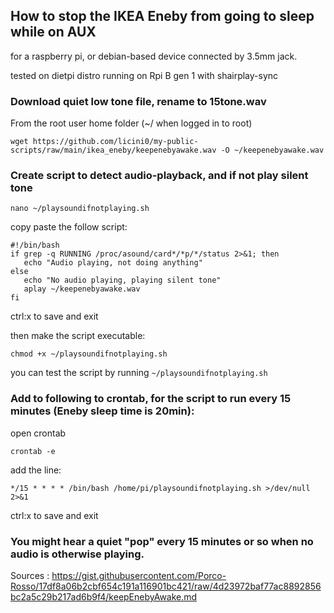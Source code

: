 ## How to stop the IKEA Eneby from going to sleep while on AUX
for a raspberry pi, or debian-based device connected by 3.5mm jack.

tested on dietpi distro running on Rpi B gen 1 with shairplay-sync

### Download quiet low tone file, rename to 15tone.wav

From the root user home folder (~/ when logged in to root)

`wget https://github.com/licini0/my-public-scripts/raw/main/ikea_eneby/keepenebyawake.wav -O ~/keepenebyawake.wav`

### Create script to detect audio-playback, and if not play silent tone

`nano ~/playsoundifnotplaying.sh`

copy paste the follow script:

```
#!/bin/bash
if grep -q RUNNING /proc/asound/card*/*p/*/status 2>&1; then
   echo "Audio playing, not doing anything"
else
   echo "No audio playing, playing silent tone"
   aplay ~/keepenebyawake.wav
fi
```

ctrl:x to save and exit

then make the script executable:

`chmod +x ~/playsoundifnotplaying.sh`

you can test the script by running `~/playsoundifnotplaying.sh` 

### Add to following to crontab, for the script to run every 15 minutes (Eneby sleep time is 20min):

open crontab

`crontab -e`

add the line:

`*/15 * * * * /bin/bash /home/pi/playsoundifnotplaying.sh >/dev/null 2>&1`

ctrl:x to save and exit

### You might hear a quiet "pop" every 15 minutes or so when no audio is otherwise playing.



Sources :
https://gist.githubusercontent.com/Porco-Rosso/17df8a06b2cbf654c191a116901bc421/raw/4d23972baf77ac8892856bc2a5c29b217ad6b9f4/keepEnebyAwake.md
